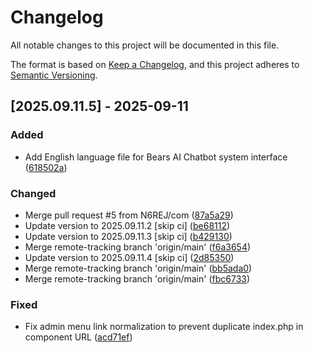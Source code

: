 # Changelog

All notable changes to this project will be documented in this file.

The format is based on [Keep a Changelog](https://keepachangelog.com/en/1.0.0/),
and this project adheres to [Semantic Versioning](https://semver.org/spec/v2.0.0.html).

## [2025.09.11.5] - 2025-09-11

### Added

* Add English language file for Bears AI Chatbot system interface ([618502a](https://github.com/N6REJ/bears_aichatbot/commit/618502a))

### Changed

* Merge pull request #5 from N6REJ/com ([87a5a29](https://github.com/N6REJ/bears_aichatbot/commit/87a5a29))
* Update version to 2025.09.11.2 [skip ci] ([be68112](https://github.com/N6REJ/bears_aichatbot/commit/be68112))
* Update version to 2025.09.11.3 [skip ci] ([b429130](https://github.com/N6REJ/bears_aichatbot/commit/b429130))
* Merge remote-tracking branch 'origin/main' ([f6a3654](https://github.com/N6REJ/bears_aichatbot/commit/f6a3654))
* Update version to 2025.09.11.4 [skip ci] ([2d85350](https://github.com/N6REJ/bears_aichatbot/commit/2d85350))
* Merge remote-tracking branch 'origin/main' ([bb5ada0](https://github.com/N6REJ/bears_aichatbot/commit/bb5ada0))
* Merge remote-tracking branch 'origin/main' ([fbc6733](https://github.com/N6REJ/bears_aichatbot/commit/fbc6733))

### Fixed

* Fix admin menu link normalization to prevent duplicate index.php in component URL ([acd71ef](https://github.com/N6REJ/bears_aichatbot/commit/acd71ef))

